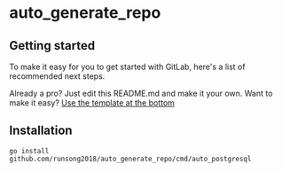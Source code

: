 # auto_generate_repo

## Getting started

To make it easy for you to get started with GitLab, here's a list of recommended next steps.

Already a pro? Just edit this README.md and make it your own. Want to make it easy? [Use the template at the bottom](#editing-this-readme)


## Installation
```
go install github.com/runsong2018/auto_generate_repo/cmd/auto_postgresql

```


